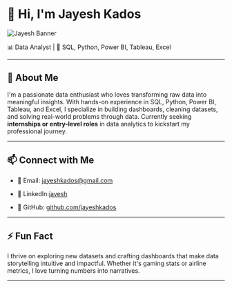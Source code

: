 # 👋 Hi, I'm **Jayesh Kados**

![Jayesh Banner](https://export-download.canva.com/JiSl0/DAGzEOJiSl0/2/0/0001-4165182114535185857.png?X-Amz-Algorithm=AWS4-HMAC-SHA256&X-Amz-Credential=AKIAQYCGKMUH5AO7UJ26%2F20250914%2Fus-east-1%2Fs3%2Faws4_request&X-Amz-Date=20250914T181058Z&X-Amz-Expires=85667&X-Amz-Signature=d10f2bdb2b87f16bac496ce613b24e2585e120bd038f99a33b6a81e077bda8f5&X-Amz-SignedHeaders=host&response-content-disposition=attachment%3B%20filename%2A%3DUTF-8%27%27BLack%2520Minimalist%2520Corporate%2520Staff%2520Identity%2520LinkedIn%2520Banner.png&response-expires=Mon%2C%2015%20Sep%202025%2017%3A58%3A45%20GMT)

 📊 Data Analyst | 🧠 SQL, Python, Power BI, Tableau, Excel

---

## 🚀 About Me

I'm a passionate data enthusiast who loves transforming raw data into meaningful insights. With hands-on experience in SQL, Python, Power BI, Tableau, and Excel, I specialize in building dashboards, cleaning datasets, and solving real-world problems through data. Currently seeking **internships or entry-level roles** in data analytics to kickstart my professional journey.

---
## 📫 Connect with Me

- 📧 Email: [jayeshkados@gmail.com](mailto:jayeshkados@gmail.com)
- 💼 LinkedIn:[jayesh](www.linkedin.com/in/jayeshkados)


- 🐙 GitHub: [github.com/jayeshkados](https://github.com/jayeshkados)

---

## ⚡ Fun Fact

I thrive on exploring new datasets and crafting dashboards that make data storytelling intuitive and impactful. Whether it's gaming stats or airline metrics, I love turning numbers into narratives.

---

